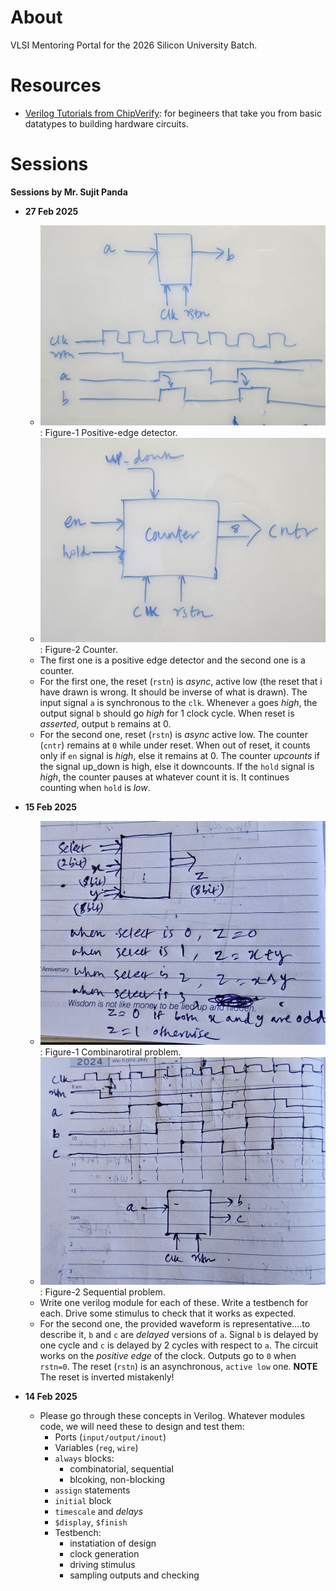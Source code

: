 # About
VLSI Mentoring Portal for the 2026 Silicon University Batch.

# Resources

- [Verilog Tutorials from ChipVerify](https://www.chipverify.com/tutorials/verilog): for begineers that take you from basic datatypes to building hardware circuits.

# Sessions

**Sessions by Mr. Sujit Panda**

- **27 Feb 2025**
  - ![Problem Fig 1](media/2025-0227-Problem-Fig-1.jpeg) : Figure-1 Positive-edge detector.
  - ![Problem Fig 2](media/2025-0227-Problem-Fig-2.jpeg) : Figure-2 Counter.
  - The first one is a positive edge detector and the second one is a counter.
  - For the first one, the reset (`rstn`) is _async_, active low (the reset that i have drawn is wrong. It should be inverse of what is drawn). The input signal `a` is synchronous to the `clk`. Whenever `a` goes _high_, the output signal `b` should go _high_ for 1 clock cycle. When reset is _asserted_, output `b` remains at 0.
  - For the second one, reset (`rstn`) is _async_ active low.  The counter (`cntr`) remains at `0`  while under reset. When out of reset, it counts only if `en` signal is _high_, else it remains at 0. The counter _upcounts_ if the signal up_down is high, else it downcounts. If the `hold` signal is _high_, the counter pauses at whatever count it is. It continues counting when `hold` is _low_.

- **15 Feb 2025**
  - ![Problem Fig 1](media/2025-0215-Problem-Fig-1.jpeg) : Figure-1 Combinarotiral problem.
  - ![Problem Fig 2](media/2025-0215-Problem-Fig-2.jpeg) : Figure-2 Sequential problem.
  - Write one verilog module for each of these. Write a testbench for each. Drive some stimulus to check that it works as expected.
  - For the second one, the provided waveform is representative....to describe it, `b` and `c` are _delayed_ versions of `a`. Signal `b` is delayed by one cycle and `c` is delayed by 2 cycles with respect to `a`. The circuit works on the _positive edge_ of the clock. Outputs go to `0` when `rstn=0`. The reset (`rstn`) is an asynchronous, `active low` one. **NOTE** The reset is inverted mistakenly!
    
- **14 Feb 2025**
  - Please go through these concepts in Verilog. Whatever modules code, we will need these to design and test them:
    - Ports (`input/output/inout`)
    - Variables (`reg`, `wire`)
    - `always` blocks:
      - combinatorial, sequential
      - blcoking, non-blocking
    - `assign` statements
    - `initial` block
    - `timescale` and _delays_
    - `$display`, `$finish`
    - Testbench:
      - instatiation of design
      - clock generation
      - driving stimulus
      - sampling outputs and checking
